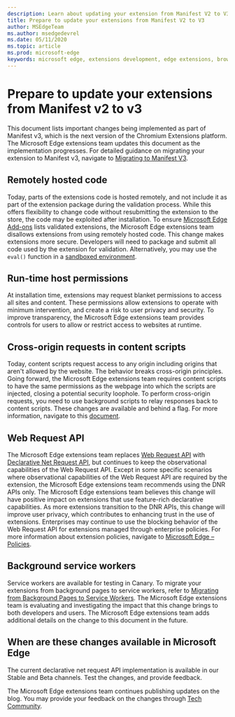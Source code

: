 ```yaml
---
description: Learn about updating your extension from Manifest V2 to V3
title: Prepare to update your extensions from Manifest V2 to V3
author: MSEdgeTeam
ms.author: msedgedevrel
ms.date: 05/11/2020
ms.topic: article
ms.prod: microsoft-edge
keywords: microsoft edge, extensions development, edge extensions, browser extensions, addons, developer, manifest v3, migrate to manifest v3
---
```

# Prepare to update your extensions from Manifest v2 to v3

This document lists important changes being implemented as part of Manifest v3, which is the next version of the Chromium Extensions platform.  The Microsoft Edge extensions team updates this document as the implementation progresses.  For detailed guidance on migrating your extension to Manifest v3, navigate to [Migrating to Manifest V3][ChromeDeveloperDocsExtensionsMv3Mv3MigrationChecklist].

## Remotely hosted code

Today, parts of the extensions code is hosted remotely, and not include it as part of the extension package during the validation process.  While this offers flexibility to change code without resubmitting the extension to the store, the code may be exploited after installation.  To ensure [Microsoft Edge Add-ons][MicrosoftMicrosoftedgeAddons] lists validated extensions, the Microsoft Edge extensions team disallows extensions from using remotely hosted code.  This change makes extensions more secure.  Developers will need to package and submit all code used by the extension for validation.  Alternatively, you may use the `eval()` function in a [sandboxed environment][ChromeDeveloperDocsExtensionsMv2Sandboxingeval].

## Run-time host permissions

At installation time, extensions may request blanket permissions to access all sites and content.  These permissions allow extensions to operate with minimum intervention, and create a risk to user privacy and security.  To improve transparency, the Microsoft Edge extensions team provides controls for users to allow or restrict access to websites at runtime.

## Cross-origin requests in content scripts

Today, content scripts request access to any origin including origins that aren't allowed by the website.  The behavior breaks cross-origin principles.  Going forward, the Microsoft Edge extensions team requires content scripts to have the same permissions as the webpage into which the scripts are injected, closing a potential security loophole.  To perform cross-origin requests, you need to use background scripts to relay responses back to content scripts.  These changes are available and behind a flag.  For more information, navigate to this [document][ChromiumHomeChromiumSecurityExtensionContentScriptFetches].

## Web Request API

The Microsoft Edge extensions team replaces [Web Request API][ChromeDeveloperDocsExtensionsReferenceWebrequest] with [Declarative Net Request API][ChromeDeveloperDocsExtensionsReferenceDeclarativenetrequest], but continues to keep the observational capabilities of the Web Request API.  Except in some specific scenarios where observational capabilities of the Web Request API are required by the extension, the Microsoft Edge extensions team recommends using the DNR APIs only.  The Microsoft Edge extensions team believes this change will have positive impact on extensions that use feature-rich declarative capabilities.  As more extensions transition to the DNR APIs, this change will improve user privacy, which contributes to enhancing trust in the use of extensions.
Enterprises may continue to use the blocking behavior of the Web Request API for extensions managed through enterprise policies.  For more information about extension policies, navigate to [Microsoft Edge – Policies][DeployedgeMicrosoftEdgePoliciesExtensions].

## Background service workers

Service workers are available for testing in Canary.  To migrate your extensions from background pages to service workers, refer to [Migrating from Background Pages to Service Workers][ChromeDeveloperDocsExtensionsMv3MigratingToServiceWorkers].  The Microsoft Edge extensions team is evaluating and investigating the impact that this change brings to both developers and users.  The Microsoft Edge extensions team adds additional details on the change to this document in the future.

## When are these changes available in Microsoft Edge

The current declarative net request API implementation is available in our Stable and Beta channels. Test the changes, and provide feedback.

The Microsoft Edge extensions team continues publishing updates on the blog.  You may provide your feedback on the changes through [Tech Community][MicrosoftTechcommunityT5ArticlesManifestV3ChnagesAreNowAvailableInMicrosoftEdgeMP1780254].

<!-- links -->

[DeployedgeMicrosoftEdgePoliciesExtensions]: /deployedge/microsoft-edge-policies#extensions "Extensions - Microsoft Edge - Policies | Microsoft Docs"

[MicrosoftMicrosoftedgeAddons]: https://microsoftedge.microsoft.com/addons "Microsoft Edge Add-ons"

[MicrosoftTechcommunityT5ArticlesManifestV3ChnagesAreNowAvailableInMicrosoftEdgeMP1780254]: https://techcommunity.microsoft.com/t5/articles/manifest-v3-changes-are-now-available-in-microsoft-edge/m-p/1780254 "Manifest V3 changes are now available in Microsoft Edge | Microsoft Tech Community"

[ChromeDeveloperDocsExtensionsMv2Sandboxingeval]: https://developer.chrome.com/docs/extensions/mv2/sandboxingEval "Using eval in Chrome extensions | Chrome Developers"
[ChromeDeveloperDocsExtensionsMv3MigratingToServiceWorkers]:  https://developer.chrome.com/docs/extensions/mv3/migrating_to_service_workers "Migrating from background pages to service workers | Chrome Developers"
[ChromeDeveloperDocsExtensionsMv3Mv3MigrationChecklist]: https://developer.chrome.com/docs/extensions/mv3/mv3-migration-checklist "Manifest V3 migration checklist | Chrome Developers"

[ChromeDeveloperDocsExtensionsReferenceDeclarativenetrequest]: https://developer.chrome.com/docs/extensions/reference/declarativeNetRequest "chrome.declarativeNetRequest | Chrome Developers"
[ChromeDeveloperDocsExtensionsReferenceWebrequest]: https://developer.chrome.com/docs/extensions/reference/webRequest "chrome.webRequest | Chrome Developers"

[ChromiumHomeChromiumSecurityExtensionContentScriptFetches]: https://www.chromium.org/Home/chromium-security/extension-content-script-fetches "Changes to Cross-Origin Requests in Chrome Extension Content Scripts | The Chromium Projects"
